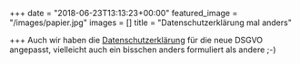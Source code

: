 +++
date = "2018-06-23T13:13:23+00:00"
featured_image = "/images/papier.jpg"
images = []
title = "Datenschutzerklärung mal anders"

+++
Auch wir haben die [Datenschutzerklärung](https://sebastiani-lengfurt.de/footer/datenschutzerkl%C3%A4rung/) für die neue DSGVO angepasst, vielleicht auch ein bisschen anders formuliert als andere ;-)
